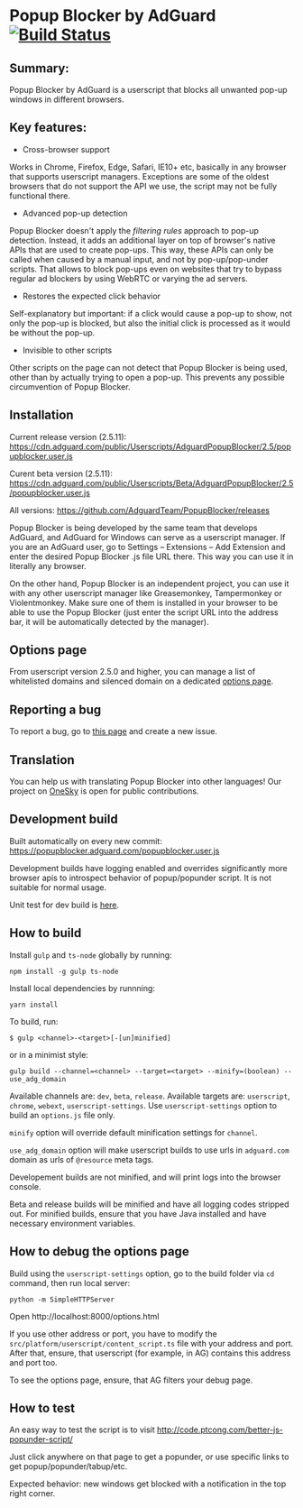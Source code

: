 # Popup Blocker by AdGuard [![Build Status](https://travis-ci.org/AdguardTeam/PopupBlocker.svg?branch=master)](https://travis-ci.org/AdguardTeam/PopupBlocker)
## Summary: 

Popup Blocker by AdGuard is a userscript that blocks all unwanted pop-up windows in different browsers.

## Key features:

 * Cross-browser support

Works in Chrome, Firefox, Edge, Safari, IE10+ etc, basically in any browser that supports userscript managers. Exceptions are some of the oldest browsers that do not support the API we use, the script may not be fully functional there.
		
 * Advanced pop-up detection

Popup Blocker doesn't apply the *filtering rules* approach to pop-up detection. Instead, it adds an additional layer on top of browser's native APIs that are used to create pop-ups. This way, these APIs can only be called when caused by a manual input, and not by pop-up/pop-under scripts. That allows to block pop-ups even on websites that try to bypass regular ad blockers by using WebRTC or varying the ad servers.
 
 * Restores the expected click behavior

Self-explanatory but important: if a click would cause a pop-up to show, not only the pop-up is blocked, but also the initial click is processed as it would be without the pop-up.
 
 * Invisible to other scripts

Other scripts on the page can not detect that Popup Blocker is being used, other than by actually trying to open a pop-up. This prevents any possible circumvention of Popup Blocker.
		
## Installation

Current release version (2.5.11): https://cdn.adguard.com/public/Userscripts/AdguardPopupBlocker/2.5/popupblocker.user.js

Curent beta version (2.5.11): https://cdn.adguard.com/public/Userscripts/Beta/AdguardPopupBlocker/2.5/popupblocker.user.js

All versions: https://github.com/AdguardTeam/PopupBlocker/releases

Popup Blocker is being developed by the same team that develops AdGuard, and AdGuard for Windows can serve as a userscript manager. If you are an AdGuard user, go to Settings – Extensions – Add Extension and enter the desired Popup Blocker .js file URL there. This way you can use it in literally any browser.

On the other hand, Popup Blocker is an independent project, you can use it with any other userscript manager like Greasemonkey, Tampermonkey or Violentmonkey. Make sure one of them is installed in your browser to be able to use the Popup Blocker (just enter the script URL into the address bar, it will be automatically detected by the manager).

## Options page

From userscript version 2.5.0 and higher, you can manage a list of whitelisted domains and silenced domain on a dedicated [options page](https://popupblocker.adguard.com/options.html).

## Reporting a bug

To report a bug, go to [this page](https://github.com/AdguardTeam/PopupBlocker/issues) and create a new issue.
		
## Translation	

You can help us with translating Popup Blocker into other languages! Our project on [OneSky](https://adguard.oneskyapp.com/collaboration/project?id=124184) is open for public contributions.

## Development build

Built automatically on every new commit:
https://popupblocker.adguard.com/popupblocker.user.js

Development builds have logging enabled and overrides significantly more browser apis to introspect behavior of popup/popunder script. It is not suitable for normal usage.

Unit test for dev build is [here](https://popupblocker.adguard.com/test/).

## How to build

Install `gulp` and `ts-node` globally by running:
```
npm install -g gulp ts-node
```
Install local dependencies by runnning:
```
yarn install
```

To build, run:
```
$ gulp <channel>-<target>[-[un]minified]
```
or in a minimist style:
```
gulp build --channel=<channel> --target=<target> --minify=(boolean) --use_adg_domain
```
Available channels are: `dev`, `beta`, `release`.
Available targets are: `userscript`, `chrome`, `webext`, `userscript-settings`.
Use `userscript-settings` option to build an `options.js` file only.

`minify` option will override default minification settings for `channel`.

`use_adg_domain` option will make userscript builds to use urls in `adguard.com` domain as urls of `@resource` meta tags.

Developement builds are not minified, and will print logs into the browser console.

Beta and release builds will be minified and have all logging codes stripped out.
For minified builds, ensure that you have Java installed and have necessary environment variables.

## How to debug the options page
Build using the `userscript-settings` option, go to the build folder via `cd` command, then run local server:
```
python -m SimpleHTTPServer
```
Open http://localhost:8000/options.html

If you use other address or port, you have to modify the `src/platform/userscript/content_script.ts` file with your address and port.
After that, ensure, that userscript (for example, in AG) contains this address and port too.

To see the options page, ensure, that AG filters your debug page.

## How to test

An easy way to test the script is to visit http://code.ptcong.com/better-js-popunder-script/

Just click anywhere on that page to get a popunder, or use specific links to get popup/popunder/tabup/etc.

Expected behavior: new windows get blocked with a notification in the top right corner. 
